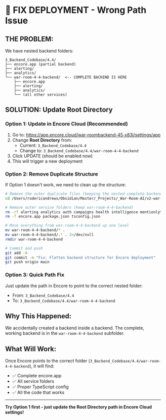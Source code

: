 # 🔧 FIX DEPLOYMENT - Wrong Path Issue

## THE PROBLEM:
We have nested backend folders:
```
3_Backend_Codebase/4.4/
├── encore.app (partial backend)
├── alerting/
├── analytics/
└── war-room-4-4-backend/  <-- COMPLETE BACKEND IS HERE
    ├── encore.app
    ├── alerting/
    ├── analytics/
    └── (all other services)
```

## SOLUTION: Update Root Directory

### Option 1: Update in Encore Cloud (Recommended)
1. Go to: https://app.encore.cloud/war-roombackend-45-x83i/settings/app
2. Change **Root Directory** from:
   - Current: `3_Backend_Codebase/4.4`
   - Change to: `3_Backend_Codebase/4.4/war-room-4-4-backend`
3. Click UPDATE (should be enabled now)
4. This will trigger a new deployment

### Option 2: Remove Duplicate Structure
If Option 1 doesn't work, we need to clean up the structure:

```bash
# Remove the outer duplicate files (keeping the nested complete backend)
cd /Users/rodericandrews/Obsidian/Master/_Projects/_War-Room-AI/v2-war-room/3_Backend_Codebase/4.4

# Remove outer service folders (keep war-room-4-4-backend)
rm -rf alerting analytics auth campaigns health intelligence mentionlytics monitoring
rm -f encore.app package.json tsconfig.json

# Move everything from war-room-4-4-backend up one level
mv war-room-4-4-backend/* .
mv war-room-4-4-backend/.* . 2>/dev/null
rmdir war-room-4-4-backend

# Commit and push
git add -A
git commit -m "Fix: Flatten backend structure for Encore deployment"
git push origin main
```

### Option 3: Quick Path Fix
Just update the path in Encore to point to the correct nested folder:
- From: `3_Backend_Codebase/4.4`
- To: `3_Backend_Codebase/4.4/war-room-4-4-backend`

## Why This Happened:
We accidentally created a backend inside a backend. The complete, working backend is in the `war-room-4-4-backend` subfolder.

## What Will Work:
Once Encore points to the correct folder (`3_Backend_Codebase/4.4/war-room-4-4-backend`), it will find:
- ✅ Complete encore.app
- ✅ All service folders
- ✅ Proper TypeScript config
- ✅ All the code that works

---

**Try Option 1 first - just update the Root Directory path in Encore Cloud settings!**